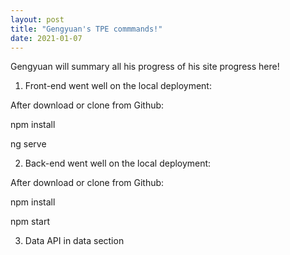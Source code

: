 ```yaml
---
layout: post
title: "Gengyuan's TPE commmands!"
date: 2021-01-07
---
```


Gengyuan will summary all his progress of his site progress here!

1) Front-end went well on the local deployment:

After download or clone from Github:

npm install

ng serve


2) Back-end went well on the local deployment:

After download or clone from Github:

npm install 

npm start


3) Data API in data section

